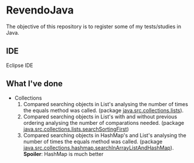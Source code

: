 # RevendoJava
The objective of this repository is to register some of my tests/studies in Java.

## IDE
Eclipse IDE

## What I've done

- Collections 
  1. Compared searching objects in List's analysing the number of times the equals method was called. (package [java.src.collections.lists](https://github.com/Pendulun/RevendoJava/tree/main/Java/src/collections/lists)).
  2. Compared searching objects in List's with and without previous ordering analysing the number of comparations needed. (package [java.src.collections.lists.searchSortingFirst](https://github.com/Pendulun/RevendoJava/tree/main/Java/src/collections/lists/searchSortingFirst))
  3. Compared searching objects in HashMap's and List's analysing the number of times the equals method was called. (package [java.src.collections.hashmap.searchInArrayListAndHashMap](https://github.com/Pendulun/RevendoJava/tree/main/Java/src/collections/hashmap/searchInArrayListAndHashMap)). **Spoiler**: HashMap is much better

